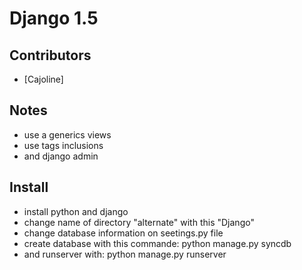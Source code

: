 # Django 1.5

## Contributors

* [Cajoline]

## Notes
- use a generics views
- use tags inclusions
- and django admin

## Install
- install python and django
- change name of directory "alternate" with this "Django"
- change database information on seetings.py file
- create database with this commande: python manage.py syncdb
- and runserver with: python manage.py runserver